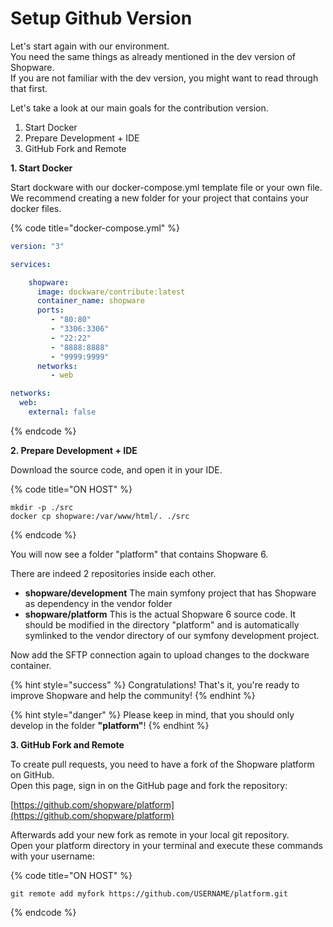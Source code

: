# Setup Github Version

Let's start again with our environment.  
You need the same things as already mentioned in the dev version of Shopware.  
If you are not familiar with the dev version, you might want to read through that first.

Let's take a look at our main goals for the contribution version.

1. Start Docker
2. Prepare Development + IDE
3. GitHub Fork and Remote

**1. Start Docker**

Start dockware with our docker-compose.yml template file or your own file.  
We recommend creating a new folder for your project that contains your docker files.

{% code title="docker-compose.yml" %}
```yaml
version: "3"

services:

    shopware:
      image: dockware/contribute:latest
      container_name: shopware
      ports:
         - "80:80"
         - "3306:3306"
         - "22:22"
         - "8888:8888"
         - "9999:9999"
      networks:
         - web

networks:
  web:
    external: false
```
{% endcode %}

**2. Prepare Development + IDE**

Download the source code, and open it in your IDE.

{% code title="ON HOST" %}
```text
mkdir -p ./src
docker cp shopware:/var/www/html/. ./src
```
{% endcode %}

You will now see a folder "platform" that contains Shopware 6.

There are indeed 2 repositories inside each other.

* **shopware/development** The main symfony project that has Shopware as dependency in the vendor folder
* **shopware/platform** This is the actual Shopware 6 source code. It should be modified in the directory "platform" and is automatically symlinked to the vendor directory of our symfony development project.

Now add the SFTP connection again to upload changes to the dockware container.

{% hint style="success" %}
Congratulations! That's it, you're ready to improve Shopware and help the community!
{% endhint %}

{% hint style="danger" %}
Please keep in mind, that you should only develop in the folder **"platform"**!
{% endhint %}

**3. GitHub Fork and Remote**

To create pull requests, you need to have a fork of the Shopware platform on GitHub.  
Open this page, sign in on the GitHub page and fork the repository:

[https://github.com/shopware/platform](https://github.com/shopware/platform)

Afterwards add your new fork as remote in your local git repository.  
Open your platform directory in your terminal and execute these commands with your username:

{% code title="ON HOST" %}
```text
git remote add myfork https://github.com/USERNAME/platform.git
```
{% endcode %}

